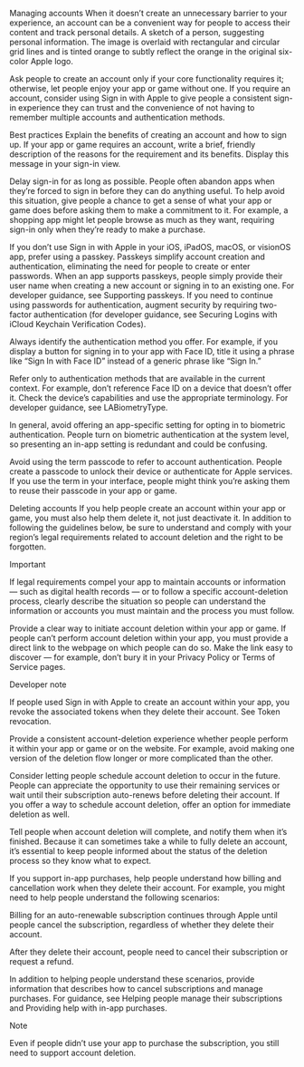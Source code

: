 Managing accounts
When it doesn’t create an unnecessary barrier to your experience, an account can be a convenient way for people to access their content and track personal details.
A sketch of a person, suggesting personal information. The image is overlaid with rectangular and circular grid lines and is tinted orange to subtly reflect the orange in the original six-color Apple logo.

Ask people to create an account only if your core functionality requires it; otherwise, let people enjoy your app or game without one. If you require an account, consider using Sign in with Apple to give people a consistent sign-in experience they can trust and the convenience of not having to remember multiple accounts and authentication methods.

Best practices
Explain the benefits of creating an account and how to sign up. If your app or game requires an account, write a brief, friendly description of the reasons for the requirement and its benefits. Display this message in your sign-in view.

Delay sign-in for as long as possible. People often abandon apps when they’re forced to sign in before they can do anything useful. To help avoid this situation, give people a chance to get a sense of what your app or game does before asking them to make a commitment to it. For example, a shopping app might let people browse as much as they want, requiring sign-in only when they’re ready to make a purchase.

If you don’t use Sign in with Apple in your iOS, iPadOS, macOS, or visionOS app, prefer using a passkey. Passkeys simplify account creation and authentication, eliminating the need for people to create or enter passwords. When an app supports passkeys, people simply provide their user name when creating a new account or signing in to an existing one. For developer guidance, see Supporting passkeys. If you need to continue using passwords for authentication, augment security by requiring two-factor authentication (for developer guidance, see Securing Logins with iCloud Keychain Verification Codes).

Always identify the authentication method you offer. For example, if you display a button for signing in to your app with Face ID, title it using a phrase like “Sign In with Face ID” instead of a generic phrase like “Sign In.”

Refer only to authentication methods that are available in the current context. For example, don’t reference Face ID on a device that doesn’t offer it. Check the device’s capabilities and use the appropriate terminology. For developer guidance, see LABiometryType.

In general, avoid offering an app-specific setting for opting in to biometric authentication. People turn on biometric authentication at the system level, so presenting an in-app setting is redundant and could be confusing.

Avoid using the term passcode to refer to account authentication. People create a passcode to unlock their device or authenticate for Apple services. If you use the term in your interface, people might think you’re asking them to reuse their passcode in your app or game.

Deleting accounts
If you help people create an account within your app or game, you must also help them delete it, not just deactivate it. In addition to following the guidelines below, be sure to understand and comply with your region’s legal requirements related to account deletion and the right to be forgotten.

Important

If legal requirements compel your app to maintain accounts or information — such as digital health records — or to follow a specific account-deletion process, clearly describe the situation so people can understand the information or accounts you must maintain and the process you must follow.

Provide a clear way to initiate account deletion within your app or game. If people can’t perform account deletion within your app, you must provide a direct link to the webpage on which people can do so. Make the link easy to discover — for example, don’t bury it in your Privacy Policy or Terms of Service pages.

Developer note

If people used Sign in with Apple to create an account within your app, you revoke the associated tokens when they delete their account. See Token revocation.

Provide a consistent account-deletion experience whether people perform it within your app or game or on the website. For example, avoid making one version of the deletion flow longer or more complicated than the other.

Consider letting people schedule account deletion to occur in the future. People can appreciate the opportunity to use their remaining services or wait until their subscription auto-renews before deleting their account. If you offer a way to schedule account deletion, offer an option for immediate deletion as well.

Tell people when account deletion will complete, and notify them when it’s finished. Because it can sometimes take a while to fully delete an account, it’s essential to keep people informed about the status of the deletion process so they know what to expect.

If you support in-app purchases, help people understand how billing and cancellation work when they delete their account. For example, you might need to help people understand the following scenarios:

Billing for an auto-renewable subscription continues through Apple until people cancel the subscription, regardless of whether they delete their account.

After they delete their account, people need to cancel their subscription or request a refund.

In addition to helping people understand these scenarios, provide information that describes how to cancel subscriptions and manage purchases. For guidance, see Helping people manage their subscriptions and Providing help with in-app purchases.

Note

Even if people didn’t use your app to purchase the subscription, you still need to support account deletion.
